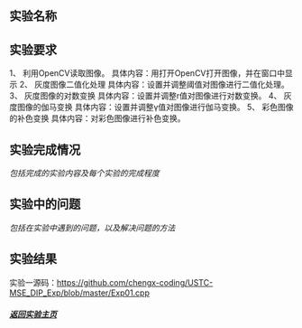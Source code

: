 ## 实验名称



## 实验要求

1、	利用OpenCV读取图像。 
具体内容：用打开OpenCV打开图像，并在窗口中显示 
2、	灰度图像二值化处理 
具体内容：设置并调整阈值对图像进行二值化处理。 
3、	灰度图像的对数变换 
具体内容：设置并调整r值对图像进行对数变换。 
4、	灰度图像的伽马变换 
具体内容：设置并调整γ值对图像进行伽马变换。 
5、	彩色图像的补色变换 
具体内容：对彩色图像进行补色变换。 


## 实验完成情况

_包括完成的实验内容及每个实验的完成程度_



## 实验中的问题

_包括在实验中遇到的问题，以及解决问题的方法_



## 实验结果

实验一源码：https://github.com/chengx-coding/USTC-MSE_DIP_Exp/blob/master/Exp01.cpp



##### [返回实验主页](https://chengx-coding.github.io/USTC-MSE_DIP_Exp/)